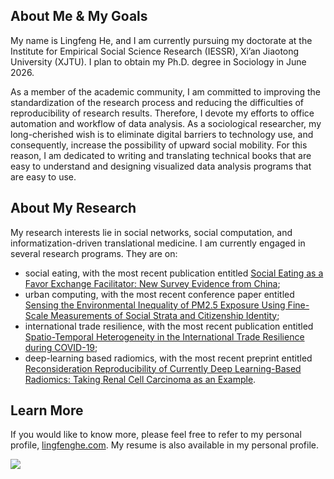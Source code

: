 ## About Me & My Goals

My name is Lingfeng He, and I am currently pursuing my doctorate at the Institute for Empirical Social Science Research (IESSR), Xi’an Jiaotong University (XJTU). I plan to obtain my Ph.D. degree in Sociology in June 2026. 

As a member of the academic community, I am committed to improving the standardization of the research process and reducing the difficulties of reproducibility of research results. Therefore, I devote my efforts to office automation and workflow of data analysis. As a sociological researcher, my long-cherished wish is to eliminate digital barriers to technology use, and consequently, increase the possibility of upward social mobility. For this reason, I am dedicated to writing and translating technical books that are easy to understand and designing visualized data analysis programs that are easy to use.  

## About My Research

My research interests lie in social networks, social computation, and informatization-driven translational medicine.  I am currently engaged in several research programs. They are on:

- social eating, with the most recent publication entitled [Social Eating as a Favor Exchange Facilitator: New Survey Evidence from China](https://lingfenghe.com/research/f/publication-in-economic-sociology-perspectives-conversations);
- urban computing, with the most recent conference paper entitled [Sensing the Environmental Inequality of PM2.5 Exposure Using Fine-Scale Measurements of Social Strata and Citizenship Identity](https://lingfenghe.com/research/f/publication-in-isprs-international-journal-of-geo-information);
- international trade resilience, with the most recent publication entitled [Spatio-Temporal Heterogeneity in the International Trade Resilience during COVID-19](https://lingfenghe.com/research/f/publication-in-applied-geography-1);
- deep-learning based radiomics, with the most recent preprint entitled [Reconsideration Reproducibility of Currently Deep Learning-Based Radiomics: Taking Renal Cell Carcinoma as an Example](https://lingfenghe.com/research/f/preprint-about-deep-learning-radiomics-reproducibility-at-ssrn).

## Learn More

If you would like to know more, please feel free to refer to my personal profile, [lingfenghe.com](https://lingfenghe.com/). My resume is also available in my personal profile.

<img align="center" src="https://github-readme-stats.vercel.app/api/top-langs/?username=hedaozi">
